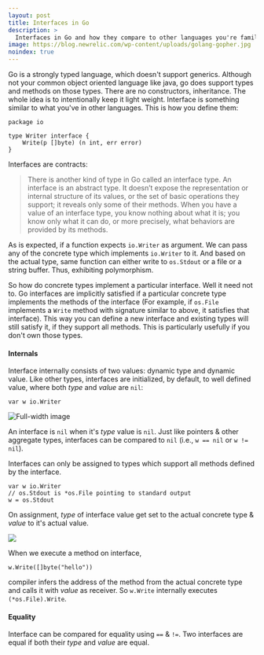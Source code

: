 ```yaml
---
layout: post
title: Interfaces in Go
description: >
  Interfaces in Go and how they compare to other languages you're familiar with
image: https://blog.newrelic.com/wp-content/uploads/golang-gopher.jpg
noindex: true
---
```


Go is a strongly typed language, which doesn't support generics. Although not your common object oriented language like java, go does support types and methods on those types. There are no constructors, inheritance. The whole idea is to intentionally keep it light weight. Interface is something similar to what you've in other languages. This is how you define them:

```
package io

type Writer interface {
    Write(p []byte) (n int, err error)
}
```

Interfaces are contracts:

> There is another kind of type in Go called an interface type. An interface is an abstract type. It doesn’t expose the representation or internal structure of its values, or the set of basic operations they support; it reveals only some of their methods. When you have a value of an interface type, you know nothing about what it is; you know only what it can do, or more precisely, what behaviors are provided by its methods.

As is expected, if a function expects `io.Writer` as argument. We can pass any of the concrete type which implements `io.Writer` to it. And based on the actual type, same function can either write to `os.Stdout` or a file or a string buffer. Thus, exhibiting polymorphism.  

So how do concrete types implement a particular interface. Well it need not to. Go interfaces are implicitly satisfied if a particular concrete type implements the methods of the interface (For example, if `os.File` implements a `Write` method with signature similar to above, it satisfies that interface). This way you can define a new interface and existing types will still satisfy it, if they support all methods. This is particularly usefully if you don't own those types. 

#### Internals

Interface internally consists of two values: dynamic type and dynamic value. Like other types, interfaces are initialized, by default, to well defined value, where both *type* and *value* are `nil`:

```
var w io.Writer
```

![Full-width image](https://i.ibb.co/Nn8jnnb/f7JtK8G.png)

An interface is `nil` when it's *type* value is `nil`. Just like pointers & other aggregate types, interfaces can be compared to `nil` (i.e., `w == nil` or `w != nil`).

Interfaces can only be assigned to types which support all methods defined by the interface.

```
var w io.Writer
// os.Stdout is *os.File pointing to standard output
w = os.Stdout
```


On assignment, *type* of interface value get set to the actual concrete type & *value* to it's actual value. 

![](https://i.ibb.co/drgKgbv/O8uK3cF.png)

When we execute a method on interface, 

```
w.Write([]byte("hello"))
```
compiler infers the address of the method from the actual concrete type and calls it with *value* as receiver. So `w.Write` internally executes `(*os.File).Write`.

#### Equality

Interface can be compared for equality using `==` & `!=`. Two interfaces are equal if both their *type* and *value* are equal. 
